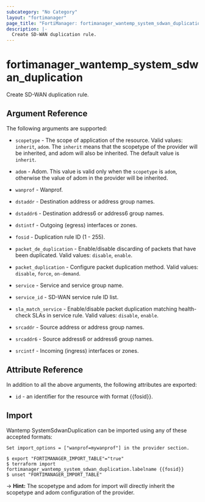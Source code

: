 ```yaml
---
subcategory: "No Category"
layout: "fortimanager"
page_title: "FortiManager: fortimanager_wantemp_system_sdwan_duplication"
description: |-
  Create SD-WAN duplication rule.
---
```


# fortimanager_wantemp_system_sdwan_duplication
Create SD-WAN duplication rule.

## Argument Reference


The following arguments are supported:

* `scopetype` - The scope of application of the resource. Valid values: `inherit`, `adom`. The `inherit` means that the scopetype of the provider will be inherited, and adom will also be inherited. The default value is `inherit`.
* `adom` - Adom. This value is valid only when the `scopetype` is `adom`, otherwise the value of adom in the provider will be inherited.
* `wanprof` - Wanprof.

* `dstaddr` - Destination address or address group names.
* `dstaddr6` - Destination address6 or address6 group names.
* `dstintf` - Outgoing (egress) interfaces or zones.
* `fosid` - Duplication rule ID (1 - 255).
* `packet_de_duplication` - Enable/disable discarding of packets that have been duplicated. Valid values: `disable`, `enable`.

* `packet_duplication` - Configure packet duplication method. Valid values: `disable`, `force`, `on-demand`.

* `service` - Service and service group name.
* `service_id` - SD-WAN service rule ID list.
* `sla_match_service` - Enable/disable packet duplication matching health-check SLAs in service rule. Valid values: `disable`, `enable`.

* `srcaddr` - Source address or address group names.
* `srcaddr6` - Source address6 or address6 group names.
* `srcintf` - Incoming (ingress) interfaces or zones.


## Attribute Reference

In addition to all the above arguments, the following attributes are exported:
* `id` - an identifier for the resource with format {{fosid}}.

## Import

Wantemp SystemSdwanDuplication can be imported using any of these accepted formats:
```
Set import_options = ["wanprof=mywanprof"] in the provider section.

$ export "FORTIMANAGER_IMPORT_TABLE"="true"
$ terraform import fortimanager_wantemp_system_sdwan_duplication.labelname {{fosid}}
$ unset "FORTIMANAGER_IMPORT_TABLE"
```
-> **Hint:** The scopetype and adom for import will directly inherit the scopetype and adom configuration of the provider.
